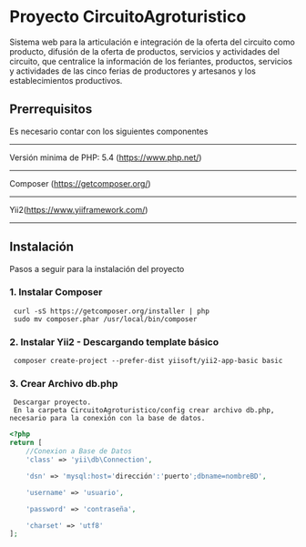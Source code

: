 
# Proyecto CircuitoAgroturistico

Sistema web para la articulación e integración de la oferta del circuito como producto, difusión de la oferta de productos, servicios y actividades del circuito, que centralice la información de los feriantes, productos, servicios y actividades de las cinco ferias de productores y artesanos y los establecimientos productivos.


## Prerrequisitos

Es necesario contar con los siguientes componentes

----------------------------------------------------------------------------------------------------------------------------------------------------------------------
 
 Versión minima de PHP: 5.4 (https://www.php.net/)
 
----------------------------------------------------------------------------------------------------------------------------------------------------------------------
 
 Composer (https://getcomposer.org/)
 
----------------------------------------------------------------------------------------------------------------------------------------------------------------------
 
 Yii2(https://www.yiiframework.com/) 
 
----------------------------------------------------------------------------------------------------------------------------------------------------------------------

## Instalación

Pasos a seguir para la instalación del proyecto

### 1. Instalar Composer

```
 curl -sS https://getcomposer.org/installer | php
 sudo mv composer.phar /usr/local/bin/composer
```

### 2. Instalar Yii2 - Descargando template básico

```
 composer create-project --prefer-dist yiisoft/yii2-app-basic basic
```

### 3. Crear Archivo db.php

```
 Descargar proyecto.
 En la carpeta CircuitoAgroturistico/config crear archivo db.php, necesario para la conexión con la base de datos.
```

```php
<?php
return [
	//Conexion a Base de Datos
    'class' => 'yii\db\Connection',

    'dsn' => 'mysql:host='dirección':'puerto';dbname=nombreBD',

    'username' => 'usuario',

    'password' => 'contraseña',

    'charset' => 'utf8'
];

```

